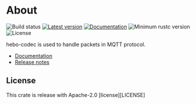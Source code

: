 
# About

![Build status](https://github.com/RustRobotics/hebo/actions/workflows/rust.yml/badge.svg)
[![Latest version](https://img.shields.io/crates/v/hebo_codec.svg)](https://crates.io/crates/hebo_codec)
[![Documentation](https://docs.rs/hebo_codec/badge.svg)](https://docs.rs/hebo_codec)
![Minimum rustc version](https://img.shields.io/badge/rustc-1.56+-yellow.svg)
![License](https://img.shields.io/crates/l/hebo_codec.svg)

hebo-codec is used to handle packets in MQTT protocol.

- [Documentation](https://docs.rs/hebo_codec)
- [Release notes](https://github.com/RustRobotics/hebo/releases)


## License
This crate is release with Apache-2.0 [license][LICENSE]
